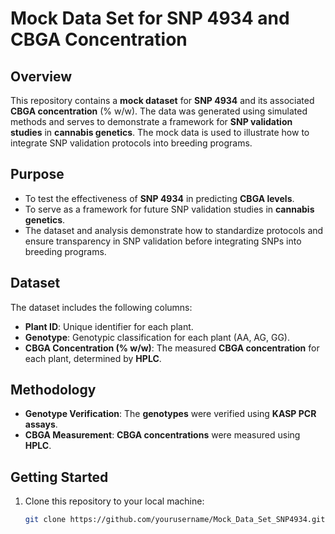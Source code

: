 # Mock Data Set for SNP 4934 and CBGA Concentration

## Overview
This repository contains a **mock dataset** for **SNP 4934** and its associated **CBGA concentration** (% w/w). The data was generated using simulated methods and serves to demonstrate a framework for **SNP validation studies** in **cannabis genetics**. The mock data is used to illustrate how to integrate SNP validation protocols into breeding programs.

## Purpose
- To test the effectiveness of **SNP 4934** in predicting **CBGA levels**.
- To serve as a framework for future SNP validation studies in **cannabis genetics**.
- The dataset and analysis demonstrate how to standardize protocols and ensure transparency in SNP validation before integrating SNPs into breeding programs.

## Dataset
The dataset includes the following columns:
- **Plant ID**: Unique identifier for each plant.
- **Genotype**: Genotypic classification for each plant (AA, AG, GG).
- **CBGA Concentration (% w/w)**: The measured **CBGA concentration** for each plant, determined by **HPLC**.

## Methodology
- **Genotype Verification**: The **genotypes** were verified using **KASP PCR assays**.
- **CBGA Measurement**: **CBGA concentrations** were measured using **HPLC**.

## Getting Started
1. Clone this repository to your local machine:
   ```bash
   git clone https://github.com/yourusername/Mock_Data_Set_SNP4934.git
